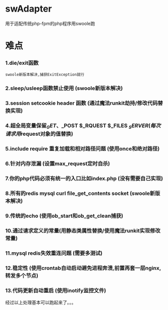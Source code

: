 # swAdapter
用于适配传统php-fpm的php程序用swoole跑


# 难点

### 1.die/exit函数 
    swoole新版本解决,捕获ExitException就行
### 2.sleep/usleep函数禁止使用  (swoole新版本解决)
### 3.session setcookie header 函数 (通过魔法runkit劫持/修改代码替换实现)
### 4.超全局变量保留$_GET、$_POST $_RQUEST $_FILES $_SERVER (每次请求用$request对象的值替换)
### 5.include require 重复加载和相对路径问题 (使用once和绝对路径)
### 6.针对内存泄漏  (设置max_request定时自杀)
### 7.你的php代码必须有统一的入口比如index.php  (没有需要自己实现)
### 8.所有的redis mysql curl file_get_contents socket (swoole新版本解决)
### 9.传统的echo  (使用ob_start和ob_get_clean捕获)
### 10.通过请求定义的常量(用静态类属性替换/使用魔法runkit实现修改常量)
### 11.mysql redis失效重连问题  (需要多测试)
### 12.稳定性     (使用crontab自动启动避免进程奔溃,前置再套一层nginx,转发多个节点)
### 13.代码更新自动重启  (使用inotify监控文件)


经过以上处理基本可以跑起来了。。。
